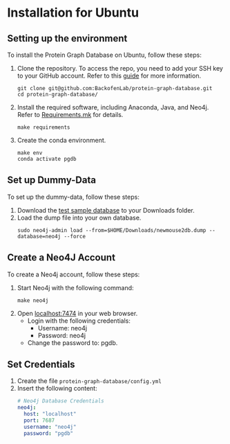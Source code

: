 # Installation for Ubuntu

## Setting up the environment

To install the Protein Graph Database on Ubuntu, follow these steps:

1. Clone the repository. To access the repo, you need to add your SSH key to your GitHub account. Refer to
   this [guide](https://jdblischak.github.io/2014-09-18-chicago/novice/git/05-sshkeys.html) for more information.
   ```commandline
   git clone git@github.com:BackofenLab/protein-graph-database.git
   cd protein-graph-database/
   ```
2. Install the required software, including Anaconda, Java, and Neo4j. Refer to [Requirements.mk](../Requirements.mk)
   for details.
   ```commandline
   make requirements
   ```

3. Create the conda environment.
   ```commandline
   make env
   conda activate pgdb
   ```

## Set up Dummy-Data

To set up the dummy-data, follow these steps:

1. Download the [test sample database](https://drive.google.com/file/d/1S8_O2HCeMKwukwnTHlFmf1KLQnbfcXAN/view) to your
   Downloads folder.
2. Load the dump file into your own database.
   ```commandline
   sudo neo4j-admin load --from=$HOME/Downloads/newmouse2db.dump --database=neo4j --force
   ```

## Create a Neo4J Account

To create a Neo4j account, follow these steps:

1. Start Neo4j with the following command:
   ```commandline
   make neo4j
   ```
2. Open [localhost:7474](http://localhost:7474/browser/) in your web browser.
    - Login with the following credentials:
        - Username: neo4j
        - Password: neo4j
    - Change the password to: pgdb.

## Set Credentials

1. Create the file ```protein-graph-database/config.yml```
2. Insert the following content:
    ```yml
    # Neo4j Database Credentials
    neo4j:
      host: "localhost"
      port: 7687
      username: "neo4j"
      password: "pgdb"
   ```
